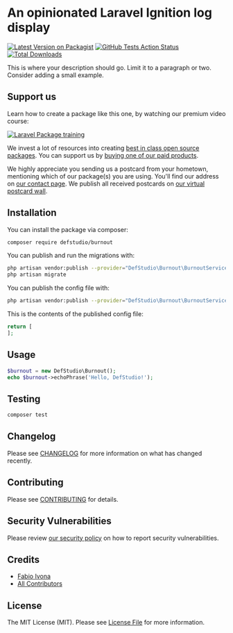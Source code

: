 # An opinionated Laravel Ignition log display

[![Latest Version on Packagist](https://img.shields.io/packagist/v/defstudio/burnout.svg?style=flat-square)](https://packagist.org/packages/defstudio/burnout)
[![GitHub Tests Action Status](https://img.shields.io/github/workflow/status/defstudio/burnout/run-tests?label=tests)](https://github.com/defstudio/burnout/actions?query=workflow%3Arun-tests+branch%3Amaster)
[![Total Downloads](https://img.shields.io/packagist/dt/defstudio/burnout.svg?style=flat-square)](https://packagist.org/packages/defstudio/burnout)


This is where your description should go. Limit it to a paragraph or two. Consider adding a small example.

## Support us

Learn how to create a package like this one, by watching our premium video course:

[![Laravel Package training](https://spatie.be/github/package-training.jpg)](https://laravelpackage.training)

We invest a lot of resources into creating [best in class open source packages](https://spatie.be/open-source). You can support us by [buying one of our paid products](https://spatie.be/open-source/support-us).

We highly appreciate you sending us a postcard from your hometown, mentioning which of our package(s) you are using. You'll find our address on [our contact page](https://spatie.be/about-us). We publish all received postcards on [our virtual postcard wall](https://spatie.be/open-source/postcards).

## Installation

You can install the package via composer:

```bash
composer require defstudio/burnout
```

You can publish and run the migrations with:

```bash
php artisan vendor:publish --provider="DefStudio\Burnout\BurnoutServiceProvider" --tag="migrations"
php artisan migrate
```

You can publish the config file with:
```bash
php artisan vendor:publish --provider="DefStudio\Burnout\BurnoutServiceProvider" --tag="config"
```

This is the contents of the published config file:

```php
return [
];
```

## Usage

``` php
$burnout = new DefStudio\Burnout();
echo $burnout->echoPhrase('Hello, DefStudio!');
```

## Testing

``` bash
composer test
```

## Changelog

Please see [CHANGELOG](CHANGELOG.md) for more information on what has changed recently.

## Contributing

Please see [CONTRIBUTING](.github/CONTRIBUTING.md) for details.

## Security Vulnerabilities

Please review [our security policy](../../security/policy) on how to report security vulnerabilities.

## Credits

- [Fabio Ivona](https://github.com/fabio.ivona)
- [All Contributors](../../contributors)

## License

The MIT License (MIT). Please see [License File](LICENSE.md) for more information.
